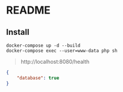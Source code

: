 # README

## Install

```shell
docker-compose up -d --build
docker-compose exec --user=www-data php sh
```

> http://localhost:8080/health
```json
{
    "database": true
}
```
